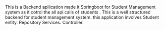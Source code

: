 This is a Backend apllication made it Springboot for Student Management system as it cotrol the all api calls of students .
This is a well structured backend for student management system.
this application involves Student entity.
Repository
Services.
Controller.  
